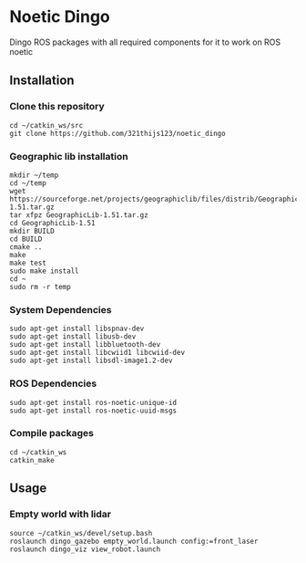 # Noetic Dingo
Dingo ROS packages with all required components for it to work on ROS noetic

## Installation
### Clone this repository
```
cd ~/catkin_ws/src
git clone https://github.com/321thijs123/noetic_dingo
```

### Geographic lib installation
```
mkdir ~/temp
cd ~/temp
wget https://sourceforge.net/projects/geographiclib/files/distrib/GeographicLib-1.51.tar.gz
tar xfpz GeographicLib-1.51.tar.gz
cd GeographicLib-1.51
mkdir BUILD
cd BUILD
cmake ..
make
make test
sudo make install
cd ~
sudo rm -r temp
```

### System Dependencies
```
sudo apt-get install libspnav-dev
sudo apt-get install libusb-dev
sudo apt-get install libbluetooth-dev
sudo apt-get install libcwiid1 libcwiid-dev
sudo apt-get install libsdl-image1.2-dev
```

### ROS Dependencies
```
sudo apt-get install ros-noetic-unique-id
sudo apt-get install ros-noetic-uuid-msgs
```

### Compile packages
```
cd ~/catkin_ws
catkin_make
```

## Usage
### Empty world with lidar
```
source ~/catkin_ws/devel/setup.bash
roslaunch dingo_gazebo empty_world.launch config:=front_laser
roslaunch dingo_viz view_robot.launch
```
